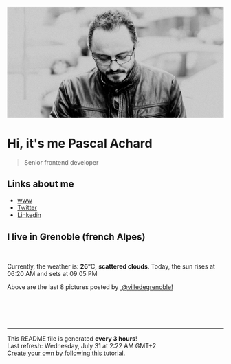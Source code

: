 ![Pascal Achard](./images/photo-pascal-achard.jpg)
# Hi, it's me Pascal Achard
> Senior frontend developer

## Links about me
- [www](https://www.pascal-achard.com)
- [Twitter](https://twitter.com/botmaster)
- [Linkedin](http://www.linkedin.com/in/pascal-achard)


## I live in Grenoble (french Alpes)
<img src="https://openweathermap.org/img/wn/03n@2x.png" alt="">

Currently, the weather is: **26**°C, **scattered clouds**.
Today, the sun rises at 06:20 AM and sets at 09:05 PM

Above are the last 8 pictures posted by <a href="https://www.instagram.com/villedegrenoble/" target="_blank"><img alt="" src="https://upload.wikimedia.org/wikipedia/commons/thumb/e/e7/Instagram_logo_2016.svg/1024px-Instagram_logo_2016.svg.png" width="20"/> @villedegrenoble!</a>

<p style="display: flex; flex-wrap: wrap; gap: 20px;">
        <img src="https://cdn1.picuki.com/hosted-by-instagram/q/0exhNuNYnjBcaS3SYdxKjf8F2vJ1Wg9SZ60STLepjSVmIR1vLHOapZA0mpCl6yRxIwVgFDeSYztl54siU11XCj1yPkPeSbaBTjlW56yYVObN2zFv8JBonb43KHIeZHes9cQqUQmYdSgIGaYDG7uo+qhT5aGuO1lQpzb9d7JGmC4E5ZPiZ6x29Zk0v7GEj0Xx7oolaT5O9T9sdgcrptPTpCkeXfPiM8M6pq56AIgCifgG6vuzynXhV1IkeFFxHzPCgLroh+I3ohPdeRAJrGqJUa4eOxpJpQf9sB81749%7C%7C2NTzYdU92v9h5fSFGzJfB28+%7C%7CxU9lsy5z3qYamX+mUZWzj3y7YLgca4xh7TRBNLbVtjrkXaNO%7C%7CfXE4RPXHkHBcPdVkaBDe+HHuVDu95hFt0a+GqUoCmJWePb6CogKwQP0BDOX7Y+EbCex63zvyKWjTXT8FcEsfWaboxo5wpW39e6yCMsfE%7C%7CECZ8cOR+C%7C%7CGgONYtPdp3FtriHZMJoQzlQAds+vSeEgsgOdjeUhJgcQJtVIsNQlmAqE9ulmrbn3A==.jpeg" alt="" width="200"/>
        <img src="https://cdn1.picuki.com/hosted-by-instagram/q/0exhNuNYnjBcaS3SYdxKjf8F2vJ1Wg9SZ60STLepjSVmIR1vLHOapZA0mpCl6yRxIwVgFDeSYztl548qUV9RAj1yPkPfQLGISz1d66WcUu7N1j1i8JZjnbYyLHcYZnOv8cQqVQmYdSgIGaYDG7uo+qhT5aGuO1lQpzb9d7JGmC4E5ZPiZ6x29Zk0v7GEj0Xx7oolaT5O9T9sdgcrptPTpCkeXfPiM8M6pq56AIgCifgG6vuzynXhV1IkeFFxHzPCstrAvLwZuhrKJQQJrGqJUa4dIk9Ji3%7C%7C9shI8760BudShZJpM+N8ZkObUT2RaCCE+4R1pr5e8lCvIV2usxh5%7C%7C2VHK77myIdMCrY3fAdaEeu%7C%7CA1Q%7C%7CaT+DxNf4feT9cJLKEHlzfIqL7Uo5WntYfTMdv7nzn1yiCJ6am9BcjVzgZ0D6jBcRmRu2ilKuD5XnEsRK3uSQshYHtQoBx7EhstMqItFAtWFnjJ51rfQvY2m8xG9odKbyby8qC.jpeg" alt="" width="200"/>
        <img src="https://cdn1.picuki.com/hosted-by-instagram/q/0exhNuNYnjBcaS3SYdxKjf8F2vJ1Wg9SZ60STLepjSVmIR1vLHOapZA0mpCl6yRxIwVgFDeSYztk7YIqWFRWCT1yPUTfTLKKRDtQ6K+bUO%7C%7CN1zZk855hkbs2K3wcZnSm88ssOzjYMTIfQeoEH%7C%7Cbx7a8Koru5A2MGo1zRMrBC0GAG4fy3UPI7mslm3ayEv0PxtpcyKzNe92U1aUospYmX+HQJWPr5PN1gpKZlR7pCicgIrdDgmBq7EHl3Kj4uUQ+RubTOl+1eqADEXxo09XmfF6oKeEcwl1Kdvi4ymdxojYGvaaxC6K874bf2bUcmfipopBYzx9no0SrKV2Oo3EtX%7C%7CGvW2+6caM8%7C%7Ci5%7C%7CVd925dMHH+AySQJXnA5VoeCkhMbmFdxqPBLvkSstalNwCSb5B3wPloDmcTZLD7iNeMSRNsizfP613Vc7PnZn19HHUk2qhuTgds9qUX6VY30R6xtCq5wVKP3PDWJ4ZGhHz%7C%7CHF3VOFOcoHbl5qJM+oRHUdR.jpeg" alt="" width="200"/>
        <img src="https://cdn1.picuki.com/hosted-by-instagram/q/0exhNuNYnjBcaS3SYdxKjf8F2vJ1Wg5SZ60STLepjSVmIR1vLHOapZA0mpCl6yRxIwVgFDeSYztk7Y8oUlVQDD1yPEzXSbWPTz5W66mcUu3N2jVv9ZNhl7sxLnYcZXCm9McvOzjYMTIfQeoEH%7C%7Cbx7a8Koru5A2MEo1zRMrBC0GAG4YWbVqFKwoV98aGIjl%7C%7Cg5ZB8JzlNpiZyakosrNTUuS4LW+bxP4B3qqwxebkPtcQE%7C%7C7K%7C%7Cy3P+LmMpRGF2FG2XvorZtL8XoQz8UQRv8E+xQI4fNXlPgxO+sxtsk6Mf2YbyI6xM+N8Z96PUTjtQEjktrhNRk5W+nybyY2Wwgm5I8nn+9prhXMot87jUDKKzT+7z4xXHdJ%7C%7CZUehoGCkrTq6bUFzed7jjQcdRy9sfI9l381+ExCyMOYPdyEFyHBl4gBrSKbl6avuEyo6gxnPztA2Noy0cmfO9eZlG0m8b%7C%7CcDQv1BaXFqXVJkJBDrV5kMrFoMYc+2dysg=.jpeg" alt="" width="200"/>
        <img src="https://cdn1.picuki.com/hosted-by-instagram/q/0exhNuNYnjBcaS3SYdxKjf8F2vJ1Wg5SZ60STLepjSVmIR1vLHOapZA0mpCl6yRxIwVgFDeSYztk7YwuVVlRDT1yPUTfTLCMSzhT56iQUevN1zFv%7C%7CJ5olrkzJHwdbHan9cUsOzjYMTIfQeoEH%7C%7Cbx7a8Koru5A2MEo1zRMrBC0GAG4YWbVqFKwoV98aGIjl%7C%7Cg5ZB8JzlNpiZyakosrNTUuS4LW+bxP4B3qqwxebkPtcQE%7C%7C7K%7C%7Cy3P+LmMpRGF2FG24qY7wrtlbrCHBJARv8E+xQI52LV8XqxO+sxtsk6Mf2YbyI6xM+N8Z96PUTjtQEjktrhNRk5W+nybyY2Wwgm5I8nn+5obhXMof9rj6EKKwYer+4QXDOp%7C%7C%7C%7CUehoGCkrTq6bUFzed7jjQcdRy9sfI9l39liFpA3lLZ3D%7C%7CzsoFB9nlieaXZ1jYczP3q6i%7C%7Ckbkigi3qBYrhuC6X4x650kb%7C%7CcDQv1BaXy2fVJgJBDrV5kMrFoMYc+2dysg=.jpeg" alt="" width="200"/>
        <img src="https://cdn1.picuki.com/hosted-by-instagram/q/0exhNuNYnjBcaS3SYdxKjf8F2vJ1Wg9SZ60STLepjSVmIR1vLHOapZA0mpCl6yRxIwVgFDeSYztk7YwuUlRXCD1yPUTfTLeARDhT56iRVezN1Dxh%7C%7CZ5lnLw9KHMdZX+t9MApUgmYdSgIGaYDG7uo+qhT5aGuO1lQpTb9d7JGmC4E5ZObS6olhMF4pJ2Jg3Tt%7C%7C9kiJzJE5m4vMAQrptqO52hEX%7C%7CD+O8BnsaBwVLYBxMQK5qnRlSaHEmw+Jj8uTnagtIj+kOYA2A38cS8Z+GyRT4ECHhsVr0O8kREOq7YszoCmOdBM9s9psvDAbUcmfk0tpBdszcPwwmXEb1+q3kBaxl%7C%7CYx6rsX+QXvrrELqezX9jw4Sv1P5zqNephaXkWL92TAHuZc9H4VYValYkYUa0I2FbooFaCVYnV5CdTLw940TyCNsZpYKS164Wd2CbApQS2oQhuxOmKXr1lwwpnyuLZ7whpWDrJAJUZbRXz%7C%7CAcHN5h%7C%7Cf733jZfQNrBAG0ZTaA==.jpeg" alt="" width="200"/>
        <img src="https://cdn1.picuki.com/hosted-by-instagram/q/0exhNuNYnjBcaS3SYdxKjf8F2vJ1Wg9SZ60STLepjSVmIR1vLHOapZA0mpCl6yRxIwVgFDeSYztk7Y0qUlpWAj1yPUTfTb2PTD5V7KSeUurN1zJi8ZRgl7c8JHQZbHKr88cpUwmYdSgIGaYDG7uo+qhT5aGuO1lQpTb9d7JGmC4E5ZObS6olhMF4pJ2Jg3Tt%7C%7C9kiJzJE5m4vMAQrptqO52hEX%7C%7CD+O8BnsaBwVLYBxMQK5qnRlSaHEmw+Jj8uTnagtIj+kOYA2DrrWDsU%7C%7C0aTVKE4HhsVr0O8khQmvL8jzoCmOdBM9s9psvDAbUcmfk0tpBdszcPwwmXEb1+q3kBaxl%7C%7CYx6rsX+QXvrrEBKOyce7w4SvpPZz6PaxjeVtaLvuTAHuZc9H4VYValYkYUa0I2FbooFaCVYnQ1zs8PRxH1ieYWoJjVs2qyPydw1j0sRaD8ywBgebvTolO2AYJx+uozg1pfjrJAJUZbRXz%7C%7CHQHMJh%7C%7Cf733jZfQNrBAG0ZTaA==.jpeg" alt="" width="200"/>
        <img src="https://cdn1.picuki.com/hosted-by-instagram/q/0exhNuNYnjBcaS3SYdxKjf8F2vJ1Wg5SZ60STLepjSVmIR1vLHOapZA0mpCl6yRxIwVgFDeSYztk7YwuV19UAj1yPUTfTbKOTT5V7KSRU+vN1j1v9JBhlL03L3IZY3Os9cMtUgmYdSgIGaYDG7uo%7C%7CeoT+OXucjEMry2VPb0T9zJBpY6uSKVKz8B13bHR1Bv9vdBhYgJE8VQpMBQ7odLUvj8ESLnzNskg6PI5RbMCg8kW%7C%7C+7piSS1X24ldihBGTOguYrVwr9T02XXejYH9GmkGp01BV01iAHjkkc+g9slppOlErle%7C%7CtIJ96XTQTsmcF06pER5sbWctgKLa2OrghQflibaxYyyc%7C%7C0uo6r7IOrAeMHY1A7kV+DzHrAccE4MUNLyUEfxOtisKt8cxa8KT9wAhRC2vQW+due5iVV+DGga0wuqNbZdFuSb+6WOwGX%7C%7CthiH81AKuNmXYpRdnkhs4uKFsRctXkjSAsFmLAPF5mUlVNFFLOiev7iEM7AbDiwJPbYAo2XW35cLdULn.jpeg" alt="" width="200"/>
</p>

------------
<p>This README file is generated <b>every 3 hours</b>!
    <br />Last refresh: Wednesday, July 31 at 2:22 AM GMT+2
    <br /><a href="https://medium.com/@th.guibert/how-to-create-a-self-updating-readme-md-for-your-github-profile-f8b05744ca91">Create your own by following this tutorial.</a>
</p>
<p><a href="https://github.com/botmaster/botmaster/actions/workflows/main.yaml"><img alt="" src="https://github.com/botmaster/botmaster/actions/workflows/main.yaml/badge.svg" /></a></p>

